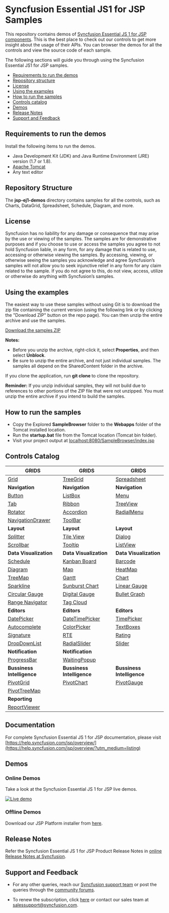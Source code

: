 # Syncfusion Essential JS1 for JSP Samples

This repository contains demos of [Syncfusion Essential JS 1 for JSP components](https://www.syncfusion.com/jquery/jsp-ui-controls). This is the best place to check out our controls to get more insight about the usage of their APIs. You can browser the demos for all the controls and view the source code of each sample.

The following sections will guide you through using the Syncfusion Essential JS1 for JSP samples.

* [Requirements to run the demos](#requirements-to-run-the-demos)
* [Repository structure](#repository-structure)
* [License](#license)
* [Using the examples](#using-the-examples)
* [How to run the samples](#how-to-run-the-samples)
* [Controls catalog](#controls-catalog)
* [Demos](#demos)
* [Release Notes](#release-notes)
* [Support and Feedback](#support-and-feedback)

## Requirements to run the demos

Install the following items to run the demos.

* Java Development Kit (JDK) and Java Runtime Environment (JRE) version (1.7 or 1.8).
* [Apache Tomcat](https://tomcat.apache.org/download-70.cgi)
* Any text editor

## Repository Structure

The **jsp-ej1-demos** directory contains samples for all the controls, such as Charts, DataGrid, Spreadsheet, Schedule, Diagram, and more.

## License

Syncfusion has no liability for any damage or consequence that may arise by the use or viewing of the samples. The samples are for demonstrative purposes and if you choose to use or access the samples you agree to not hold Syncfusion liable, in any form, for any damage that is related to use, accessing or otherwise viewing the samples. By accessing, viewing, or otherwise seeing the samples you acknowledge and agree Syncfusion’s samples will not allow you to seek injunctive relief in any form for any claim related to the sample. If you do not agree to this, do not view, access, utilize or otherwise do anything with Syncfusion’s samples.

## Using the examples

The easiest way to use these samples without using Git is to download the zip file containing the current version (using the following link or by clicking the "Download ZIP" button on the repo page). You can then unzip the entire archive and use the samples.

   [Download the samples ZIP](../../archive/master.zip)

   **Notes:** 
   * Before you unzip the archive, right-click it, select **Properties**, and then select **Unblock**.
   * Be sure to unzip the entire archive, and not just individual samples. The samples all depend on the SharedContent folder in the archive. 

If you clone the application, run **git clone <repository-url>** to clone the repository.


**Reminder:** If you unzip individual samples, they will not build due to references to other portions of the ZIP file that were not unzipped. You must unzip the entire archive if you intend to build the samples.

## How to run the samples

* Copy the Explored **SampleBrowser** folder to the **Webapps** folder of the Tomcat installed location.
* Run the **startup.bat** file from the Tomcat location (Tomcat bin folder).
* Visit your project output at [localhost:8080/SampleBrowser/index.jsp](localhost:8080/SampleBrowser/index.jsp)

## Controls Catalog

| <b>GRIDS</b> | <b>GRIDS</b> | <b>GRIDS</b> |
| ------------- | --------------- | ----------- |
|[Grid](https://jsp.syncfusion.com/SampleBrowser/index.jsp#Grids/Grid/default.jsp?utm_source=github&utm_medium=listing)|[TreeGrid](https://jsp.syncfusion.com/SampleBrowser/index.jsp#Grids/TreeGrid/default.jsp?utm_source=github&utm_medium=listing)|[Spreadsheet](https://jsp.syncfusion.com/SampleBrowser/index.jsp#Grids/Spreadsheet/default.jsp?utm_source=github&utm_medium=listing)|
| <b>Navigation</b> | <b>Navigation</b> | <b>Navigation</b> |
|[Button](https://jsp.syncfusion.com/SampleBrowser/index.jsp#Navigation/Button/default.jsp?utm_source=github&utm_medium=listing)|[ListBox](https://jsp.syncfusion.com/SampleBrowser/index.jsp#Navigation/ListBox/default.jsp?utm_source=github&utm_medium=listing)|[Menu](https://jsp.syncfusion.com/SampleBrowser/index.jsp#Navigation/Menu/default.jsp?utm_source=github&utm_medium=listing)|
|[Tab](https://jsp.syncfusion.com/SampleBrowser/index.jsp#Navigation/Tab/default.jsp?utm_source=github&utm_medium=listing)|[Ribbon](https://jsp.syncfusion.com/SampleBrowser/index.jsp#Navigation/Ribbon/default.jsp?utm_source=github&utm_medium=listing)|[TreeView](https://jsp.syncfusion.com/SampleBrowser/index.jsp#Navigation/Treeview/default.jsp?utm_source=github&utm_medium=listing)|
|[Rotator](https://jsp.syncfusion.com/SampleBrowser/index.jsp#Navigation/Rotator/default.jsp?utm_source=github&utm_medium=listing)|[Accordion](https://jsp.syncfusion.com/SampleBrowser/index.jsp#Navigation/Accordion/default.jsp?utm_source=github&utm_medium=listing)|[RadialMenu](https://jsp.syncfusion.com/SampleBrowser/index.jsp#Navigation/RadialMenu/default.jsp?utm_source=github&utm_medium=listing)|
|[NavigationDrawer](https://jsp.syncfusion.com/SampleBrowser/index.jsp#Navigation/Accordion/default.jsp?utm_source=github&utm_medium=listing)|[ToolBar](https://jsp.syncfusion.com/SampleBrowser/index.jsp#Navigation/Toolbar/default.jsp?utm_source=github&utm_medium=listing)|
|<b>Layout</b>|<b>Layout</b>|<b>Layout</b> |
|[Splitter](https://jsp.syncfusion.com/SampleBrowser/index.jsp#Layout/Splitter/default.jsp?utm_source=github&utm_medium=listing)|[Tile View](https://jsp.syncfusion.com/SampleBrowser/index.jsp#Layout/TileView/default.jsp?utm_source=github&utm_medium=listing)|[Dialog](https://jsp.syncfusion.com/SampleBrowser/index.jsp#Layout/Dialog/default.jsp?utm_source=github&utm_medium=listing)|
|[Scrollbar](https://jsp.syncfusion.com/SampleBrowser/index.jsp#Layout/Dialog/default.jsp?utm_source=github&utm_medium=listing)|[Tooltip](https://jsp.syncfusion.com/SampleBrowser/index.jsp#Layout/Tooltip/default.jsp?utm_source=github&utm_medium=listing)|[ListView](https://jsp.syncfusion.com/SampleBrowser/index.jsp#Layout/ListView/default.jsp?utm_source=github&utm_medium=listing)|
|<b>Data Visualization</b>|<b>Data Visualization</b>|<b>Data Visualization</b> |
|[Schedule](https://jsp.syncfusion.com/SampleBrowser/index.jsp#Data%20Visualization/Schedule/default.jsp?utm_source=github&utm_medium=listing)|[Kanban Board](https://jsp.syncfusion.com/SampleBrowser/index.jsp#Data%20Visualization/Kanban%20Board/default.jsp?utm_source=github&utm_medium=listing)|[Barcode](https://jsp.syncfusion.com/SampleBrowser/index.jsp#Data%20Visualization/Barcode/default.jsp?utm_source=github&utm_medium=listing)|
|[Diagram](https://jsp.syncfusion.com/SampleBrowser/index.jsp#Data%20Visualization/Diagram/default.jsp?utm_source=github&utm_medium=listing)|[Map](https://jsp.syncfusion.com/SampleBrowser/index.jsp#Data%20Visualization/Maps/default.jsp?utm_source=github&utm_medium=listing)|[HeatMap](https://jsp.syncfusion.com/SampleBrowser/index.jsp#Data%20Visualization/HeatMap/default.jsp?utm_source=github&utm_medium=listing)|
|[TreeMap](https://jsp.syncfusion.com/SampleBrowser/index.jsp#Data%20Visualization/TreeMap/default.jsp?utm_source=github&utm_medium=listing)|[Gantt](https://jsp.syncfusion.com/SampleBrowser/index.jsp#Data%20Visualization/Gantt/ganttEditing.jsp?utm_source=github&utm_medium=listing)|[Chart](https://jsp.syncfusion.com/SampleBrowser/index.jsp#Data%20Visualization/Chart/default.jsp?utm_source=github&utm_medium=listing)|
|[Sparkline](https://jsp.syncfusion.com/SampleBrowser/index.jsp#Data%20Visualization/SparkLine/default.jsp?utm_source=github&utm_medium=listing)|[Sunburst Chart](https://jsp.syncfusion.com/SampleBrowser/index.jsp#Data%20Visualization/SunburstChart/sunburst.jsp?utm_source=github&utm_medium=listing)|[Linear Gauge](https://jsp.syncfusion.com/SampleBrowser/index.jsp#Data%20Visualization/LinearGauge/default.jsp?utm_source=github&utm_medium=listing)|
|[Circular Gauge](https://jsp.syncfusion.com/SampleBrowser/index.jsp#Data%20Visualization/CircularGauge/default.jsp?utm_source=github&utm_medium=listing)|[Digital Gauge](https://jsp.syncfusion.com/SampleBrowser/index.jsp#Data%20Visualization/DigitalGauge/default.jsp?utm_source=github&utm_medium=listing)|[Bullet Graph](https://jsp.syncfusion.com/SampleBrowser/index.jsp#Data%20Visualization/Bulletgraph/default.jsp?utm_source=github&utm_medium=listing)|
|[Range Navigator](https://jsp.syncfusion.com/SampleBrowser/index.jsp#Data%20Visualization/RangeNavigator/default.jsp?utm_source=github&utm_medium=listing)|[Tag Cloud](https://jsp.syncfusion.com/SampleBrowser/index.jsp#Data%20Visualization/TagCloud/default.jsp?utm_source=github&utm_medium=listing)| |
|<b>Editors</b>|<b>Editors</b>|<b>Editors</b> |
|[DatePicker](https://jsp.syncfusion.com/SampleBrowser/index.jsp#Editors/DatePicker/default.jsp?utm_source=github&utm_medium=listing)|[DateTimePicker](https://jsp.syncfusion.com/SampleBrowser/index.jsp#Editors/DateTimePicker/default.jsp?utm_source=github&utm_medium=listing)|[TimePicker](https://jsp.syncfusion.com/SampleBrowser/index.jsp#Editors/TimePicker/default.jsp?utm_source=github&utm_medium=listing)|
|[Autocomplete](https://jsp.syncfusion.com/SampleBrowser/index.jsp#Editors/Autocomplete/default.jsp?utm_source=github&utm_medium=listing)|[ColorPicker](https://jsp.syncfusion.com/SampleBrowser/index.jsp#Editors/ColorPicker/default.jsp?utm_source=github&utm_medium=listing)|[TextBoxes](https://jsp.syncfusion.com/SampleBrowser/index.jsp#Editors/Textboxes/default.jsp?utm_source=github&utm_medium=listing)|
|[Signature](https://jsp.syncfusion.com/SampleBrowser/index.jsp#Editors/Signature/default.jsp?utm_source=github&utm_medium=listing)|[RTE](https://jsp.syncfusion.com/SampleBrowser/index.jsp#Editors/RTE/default.jsp?utm_source=github&utm_medium=listing)|[Rating](https://jsp.syncfusion.com/SampleBrowser/index.jsp#Editors/DropDownList/default.jsp?utm_source=github&utm_medium=listing)|
|[DropDownList](https://jsp.syncfusion.com/SampleBrowser/index.jsp#Editors/DropDownList/default.jsp?utm_source=github&utm_medium=listing)|[RadialSlider](https://jsp.syncfusion.com/SampleBrowser/index.jsp#Editors/RadialSlider/default.jsp?utm_source=github&utm_medium=listing)|[Slider](https://jsp.syncfusion.com/SampleBrowser/index.jsp#Editors/Slider/default.jsp?utm_source=github&utm_medium=listing)|
|<b>Notification</b>|<b>Notification</b>|
|[ProgressBar](https://jsp.syncfusion.com/SampleBrowser/index.jsp#Notification/ProgressBar/default.jsp?utm_source=github&utm_medium=listing)|[WaitingPopup](https://jsp.syncfusion.com/SampleBrowser/index.jsp#Notification/WaitingPopup/default.jsp?utm_source=github&utm_medium=listing)|
|<b>Bussiness Intelligence</b>|<b>Bussiness Intelligence</b>|<b>Bussiness Intelligence</b> |
|[PivotGrid](https://jsp.syncfusion.com/SampleBrowser/index.jsp#Business%20Intelligence/PivotGrid/default.jsp?utm_source=github&utm_medium=listing)|[PivotChart](https://jsp.syncfusion.com/SampleBrowser/index.jsp#Business%20Intelligence/PivotChart/default.jsp?utm_source=github&utm_medium=listing)|[PivotGauge](https://jsp.syncfusion.com/SampleBrowser/index.jsp#Business%20Intelligence/PivotGauge/default.jsp?utm_source=github&utm_medium=listing)|
|[PivotTreeMap](https://jsp.syncfusion.com/SampleBrowser/index.jsp#Business%20Intelligence/PivotTreeMap/default.jsp?utm_source=github&utm_medium=listing)||
|<b>Reporting</b>||
|[ReportViewer](https://jsp.syncfusion.com/SampleBrowser/index.jsp#Reporting/ReportViewer/groupingaggregate.jsp?utm_source=github&utm_medium=listing)||

## Documentation

For complete Syncfusion Essential JS 1 for JSP documentation, please visit [https://help.syncfusion.com/jsp/overview/](https://help.syncfusion.com/jsp/overview/?utm_medium=listing)

## Demos

### Online Demos

Take a look at the Syncfusion Essential JS 1 for JSP live demos.

[![Live demo](http://dabuttonfactory.com/button.png?t=Live+demo&f=Calibri-Bold&ts=24&tc=fff&tshs=1&tshc=000&hp=20&vp=8&c=5&bgt=gradient&bgc=3d85c6&ebgc=073763)](http://jsp.syncfusion.com/?utm_medium=listing)

### Offline Demos

Download our JSP Platform installer from [here](https://www.syncfusion.com/downloads/jsp/?utm_medium=listing).

## Release Notes

Refer the Syncfusion Essential JS 1 for JSP Product Release Notes in [online Release Notes at Syncfusion](http://help.syncfusion.com/jsp/release-notes/?utm_medium=listing).

## Support and Feedback

* For any other queries, reach our [Syncfusion support team](https://www.syncfusion.com/support/directtrac/incidents/newincident?utm_source=github&utm_medium=listing) or post the queries through the [community forums](https://www.syncfusion.com/forums?utm_source=github&utm_medium=listing).

* To renew the subscription, click [here](https://www.syncfusion.com/sales/products?utm_source=github&utm_medium=listing) or contact our sales team at <salessupport@syncfusion.com>.

